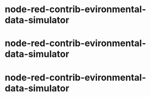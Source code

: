 # node-red-contrib-evironmental-data-simulator
# node-red-contrib-evironmental-data-simulator
# node-red-contrib-evironmental-data-simulator
